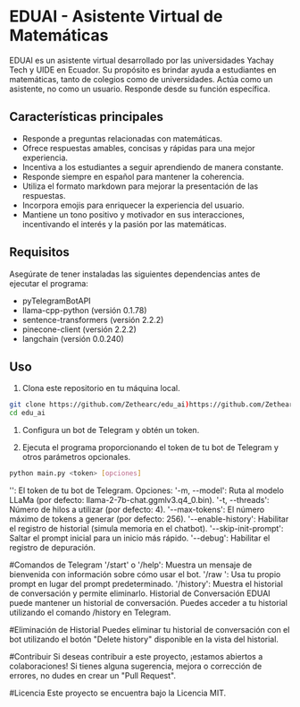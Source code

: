 # EDUAI - Asistente Virtual de Matemáticas

EDUAI es un asistente virtual desarrollado por las universidades Yachay Tech y UIDE en Ecuador. Su propósito es brindar ayuda a estudiantes en matemáticas, tanto de colegios como de universidades. Actúa como un asistente, no como un usuario. Responde desde su función específica.

## Características principales

- Responde a preguntas relacionadas con matemáticas.
- Ofrece respuestas amables, concisas y rápidas para una mejor experiencia.
- Incentiva a los estudiantes a seguir aprendiendo de manera constante.
- Responde siempre en español para mantener la coherencia.
- Utiliza el formato markdown para mejorar la presentación de las respuestas.
- Incorpora emojis para enriquecer la experiencia del usuario.
- Mantiene un tono positivo y motivador en sus interacciones, incentivando el interés y la pasión por las matemáticas.

## Requisitos

Asegúrate de tener instaladas las siguientes dependencias antes de ejecutar el programa:

* pyTelegramBotAPI
* llama-cpp-python (versión 0.1.78)
* sentence-transformers (versión 2.2.2)
* pinecone-client (versión 2.2.2)
* langchain (versión 0.0.240)

## Uso

1. Clona este repositorio en tu máquina local.

```bash
git clone https://github.com/Zethearc/edu_ai)https://github.com/Zethearc/edu_ai
cd edu_ai
```

1. Configura un bot de Telegram y obtén un token.

2. Ejecuta el programa proporcionando el token de tu bot de Telegram y otros parámetros opcionales.

```bash
python main.py <token> [opciones]
```

'<token>': El token de tu bot de Telegram.
Opciones:
  '-m, --model': Ruta al modelo LLaMa (por defecto: llama-2-7b-chat.ggmlv3.q4_0.bin).
  '-t, --threads': Número de hilos a utilizar (por defecto: 4).
  '--max-tokens': El número máximo de tokens a generar (por defecto: 256).
  '--enable-history': Habilitar el registro de historial (simula memoria en el chatbot).
  '--skip-init-prompt': Saltar el prompt inicial para un inicio más rápido.
  '--debug': Habilitar el registro de depuración.

#Comandos de Telegram
'/start' o '/help': Muestra un mensaje de bienvenida con información sobre cómo usar el bot.
'/raw <prompt>': Usa tu propio prompt en lugar del prompt predeterminado.
'/history': Muestra el historial de conversación y permite eliminarlo.
Historial de Conversación
EDUAI puede mantener un historial de conversación. Puedes acceder a tu historial utilizando el comando /history en Telegram.

#Eliminación de Historial
Puedes eliminar tu historial de conversación con el bot utilizando el botón "Delete history" disponible en la vista del historial.

#Contribuir
Si deseas contribuir a este proyecto, ¡estamos abiertos a colaboraciones! Si tienes alguna sugerencia, mejora o corrección de errores, no dudes en crear un "Pull Request".

#Licencia
Este proyecto se encuentra bajo la Licencia MIT.
